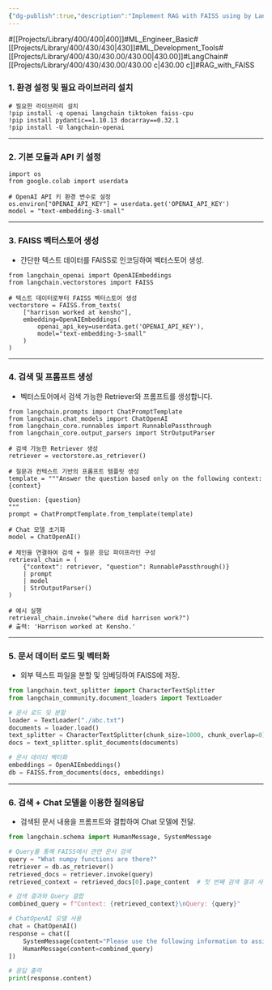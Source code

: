 ```yaml
---
{"dg-publish":true,"description":"Implement RAG with FAISS using by Langchain","permalink":"/projects/library/400/430/430-00/430-00-c/","dgPassFrontmatter":true,"noteIcon":"0","created":"2024-02-17T11:44:21.811+09:00","updated":"2024-11-19T12:57:29.861+09:00"}
---
```


#[[Projects/Library/400/400\|400]]#ML_Engineer_Basic#[[Projects/Library/400/430/430\|430]]#ML_Development_Tools#[[Projects/Library/400/430/430.00/430.00\|430.00]]#LangChain#[[Projects/Library/400/430/430.00/430.00 c\|430.00 c]]#RAG_with_FAISS



### **1. 환경 설정 및 필요 라이브러리 설치**

```PY
# 필요한 라이브러리 설치
!pip install -q openai langchain tiktoken faiss-cpu
!pip install pydantic==1.10.13 docarray==0.32.1
!pip install -U langchain-openai

```
---

### **2. 기본 모듈과 API 키 설정**

```PY
import os
from google.colab import userdata

# OpenAI API 키 환경 변수로 설정
os.environ["OPENAI_API_KEY"] = userdata.get('OPENAI_API_KEY')
model = "text-embedding-3-small"

```
---

### **3. FAISS 벡터스토어 생성**

- 간단한 텍스트 데이터를 FAISS로 인코딩하여 벡터스토어 생성.

```PY
from langchain_openai import OpenAIEmbeddings
from langchain.vectorstores import FAISS

# 텍스트 데이터로부터 FAISS 벡터스토어 생성
vectorstore = FAISS.from_texts(
    ["harrison worked at kensho"], 
    embedding=OpenAIEmbeddings(
        openai_api_key=userdata.get('OPENAI_API_KEY'), 
        model="text-embedding-3-small"
    )
)

```
---

### **4. 검색 및 프롬프트 생성**

- 벡터스토어에서 검색 가능한 Retriever와 프롬프트를 생성합니다.

```PY
from langchain.prompts import ChatPromptTemplate
from langchain.chat_models import ChatOpenAI
from langchain_core.runnables import RunnablePassthrough
from langchain_core.output_parsers import StrOutputParser

# 검색 가능한 Retriever 생성
retriever = vectorstore.as_retriever()

# 질문과 컨텍스트 기반의 프롬프트 템플릿 생성
template = """Answer the question based only on the following context:
{context}

Question: {question}
"""
prompt = ChatPromptTemplate.from_template(template)

# Chat 모델 초기화
model = ChatOpenAI()

# 체인을 연결하여 검색 + 질문 응답 파이프라인 구성
retrieval_chain = (
    {"context": retriever, "question": RunnablePassthrough()}
    | prompt
    | model
    | StrOutputParser()
)

# 예시 실행
retrieval_chain.invoke("where did harrison work?")
# 출력: 'Harrison worked at Kensho.'

```
---

### **5. 문서 데이터 로드 및 벡터화**

- 외부 텍스트 파일을 분할 및 임베딩하여 FAISS에 저장.
```py
from langchain.text_splitter import CharacterTextSplitter
from langchain_community.document_loaders import TextLoader

# 문서 로드 및 분할
loader = TextLoader("./abc.txt")
documents = loader.load()
text_splitter = CharacterTextSplitter(chunk_size=1000, chunk_overlap=0)
docs = text_splitter.split_documents(documents)

# 문서 데이터 벡터화
embeddings = OpenAIEmbeddings()
db = FAISS.from_documents(docs, embeddings)

```

---

### **6. 검색 + Chat 모델을 이용한 질의응답**

- 검색된 문서 내용을 프롬프트와 결합하여 Chat 모델에 전달.

```py
from langchain.schema import HumanMessage, SystemMessage

# Query를 통해 FAISS에서 관련 문서 검색
query = "What numpy functions are there?"
retriever = db.as_retriever()
retrieved_docs = retriever.invoke(query)
retrieved_context = retrieved_docs[0].page_content  # 첫 번째 검색 결과 사용

# 검색 결과와 Query 결합
combined_query = f"Context: {retrieved_context}\nQuery: {query}"

# ChatOpenAI 모델 사용
chat = ChatOpenAI()
response = chat([
    SystemMessage(content="Please use the following information to assist."),
    HumanMessage(content=combined_query)
])

# 응답 출력
print(response.content)

```